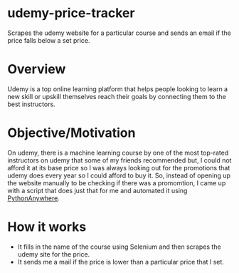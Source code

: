 # udemy-price-tracker
Scrapes the udemy website for a particular course and sends an email if the price falls below a set price.

# Overview
Udemy is a top online learning platform that helps people looking to learn a new skill or upskill themselves reach their goals by connecting them to the best instructors. 

# Objective/Motivation
On udemy, there is a machine learning course by one of the most top-rated instructors on udemy that some of my friends recommended but, I could not afford it at its base price so I was always looking out for the promotions that udemy does every year so I could afford to buy it. So, instead of opening up the website manually to be checking if there was a promomtion, I came up with a script that does just that for me and automated it using [PythonAnywhere](https://www.pythonanywhere.com/). 

# How it works
- It fills in the name of the course using Selenium and then scrapes the udemy site for the price.
- It sends me a mail if the price is lower than a particular price that I set.

